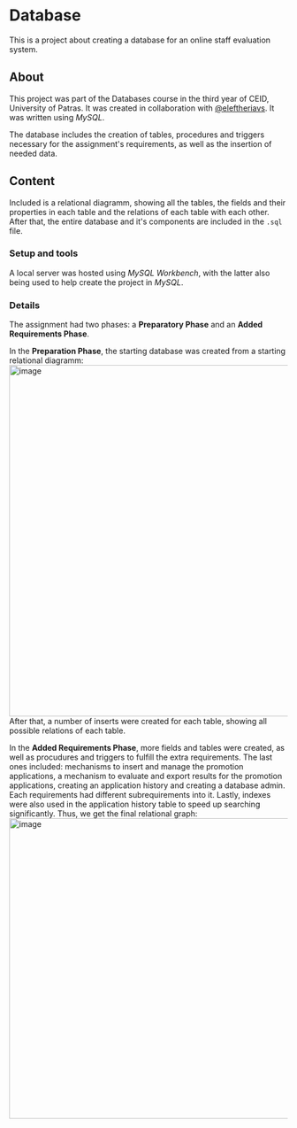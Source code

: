 # Database
This is a project about creating a database for an online staff evaluation system.

## About
This project was part of the Databases course in the third year of CEID, University of Patras. It was created in collaboration with [@eleftheriavs](https://github.com/eleftheriavs).
It was written using _MySQL_.

The database includes the creation of tables, procedures and triggers necessary for the assignment's requirements, as well as the insertion of needed data.

## Content
Included is a relational diagramm, showing all the tables, the fields and their properties in each table and the relations of each table with each other.
After that, the entire database and it's components are included in the `.sql` file.

### Setup and tools
A local server was hosted using _MySQL Workbench_, with the latter also being used to help create the project in _MySQL_.

### Details
The assignment had two phases: a **Preparatory Phase** and an **Added Requirements Phase**.

In the **Preparation Phase**, the starting database was created from a starting relational diagramm: <img width="1050" height="635" alt="image" src="https://github.com/user-attachments/assets/7bfaa82b-7e41-4c5f-8910-ab65fc796b88" />
After that, a number of inserts were created for each table, showing all possible relations of each table.

In the **Added Requirements Phase**, more fields and tables were created, as well as procudures and triggers to fulfill the extra requirements. The last ones included: mechanisms to insert and manage the promotion applications, a mechanism to evaluate and export results for the promοtion applications, creating an application history and creating a database admin. Each requirements had different subrequirements into it. Lastly, indexes were also used in the application history table to speed up searching significantly. Thus, we get the final relational graph:
<img width="912" height="543" alt="image" src="https://github.com/user-attachments/assets/756e5c64-cfb4-4072-99fc-518c1c690f2b" />


